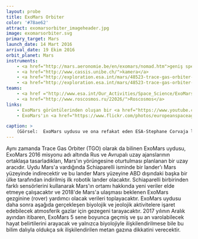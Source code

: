 ```yaml
---
layout: probe
title: ExoMars Orbiter
color: '#78ae62'
attract: exomarsorbiter_imageheader.jpg
image: exomarsorbiter.svg
primary_target: Mars
launch_date: 14 Mart 2016
arrival_date: 19 Ekim 2016
orbit_planet: Mars
instruments:
    - <a href="http://mars.aeronomie.be/en/exomars/nomad.htm">geniş spektrum spektrometreleri</a>
    - <a href="http://www.cassis.unibe.ch/">kamera</a>
    - <a href="http://exploration.esa.int/mars/48523-trace-gas-orbiter-instruments/?fbodylongid=2216">kızılötesi spektrometreler</a>
    - <a href="http://exploration.esa.int/mars/48523-trace-gas-orbiter-instruments/?fbodylongid=2217">nötron detektörü</a>
teams:
    - <a href ="http://www.esa.int/Our_Activities/Space_Science/ExoMars">ESA</a>
    - <a href="http://www.roscosmos.ru/22026/">Roscosmos</a>
links:
    - ExoMars görüntülerinden oluşan bir <a href="https://www.youtube.com/playlist?list=PLbyvawxScNbvS4TUXFpaxXwUgzZUd7Pzx">YouTube oynatma listesi</a>
    - ExoMars'ın <a href="https://www.flickr.com/photos/europeanspaceagency/sets/72157651339630276/">Flickr</a> sayfası

caption: >
    (Görsel:  ExoMars uydusu ve ona refakat eden ESA-Stephane Corvaja lander'ının <a href="http://www.esa.int/spaceinimages/Images/2016/03/ExoMars_2016_liftoff10">fırlatılışı</a>)
---
```

Aynı zamanda Trace Gas Orbiter (TGO) olarak da bilinen ExoMars uydusu, ExoMars 2016 misyonu adı altında Rus ve Avrupalı uzay ajanslarının ortaklaşa tasarladıkları, Mars'ın yörüngesine oturtulması planlanan bir uzay aracıdır. Uydu Mars'a vardığında Schiaparelli isminde bir lander'ı Mars yüzeyinde indirecektir ve bu lander Mars yüzeyine ABD dışındaki başka bir ülke tarafından indirilmiş ilk robotik lander olacaktır. Schiaparelli birbirinden farklı sensörlerini kullanarak Mars'ın ortamı hakkında yeni veriler elde etmeye çalışacaktır ve 2018'de Mars'a ulaşması beklenen ExoMars gezginine (rover) yardımcı olacak verileri toplayacaktır. ExoMars uydusu daha sonra aşağıda gerçekleşen biyolojik ve jeolojik aktivitelere işaret edebilecek atmosferik gazlar için gezegeni tarayacaktır. 2017 yılının Aralık ayından itibaren, ExoMars 5 sene boyunca geçmiş ve şu an varolabilecek hayat belirtilerini arayacak ve yalnızca biyolojiyle ilişkilendirilmese bile bu bilim dalıyla oldukça sık ilişkilendirilen metan gazına dikkatini verecektir.